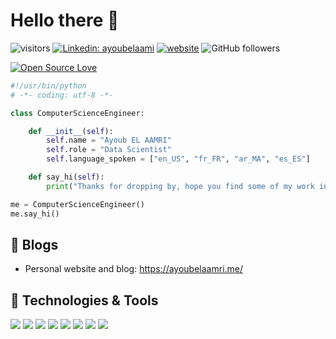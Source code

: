 
# Hello there 👋

<!-- [![Twitter Follow](https://img.shields.io/twitter/follow/misteranmol?label=Follow)](https://twitter.com/intent/follow?screen_name=misteranmol) -->
![visitors](https://visitor-badge.laobi.icu/badge?page_id=ayoubelaamri.ayoubelaamri)
[![Linkedin: ayoubelaami](https://img.shields.io/badge/-ayoubelaamri-blue?style=flat-square&logo=Linkedin&logoColor=white&link=https://www.linkedin.com/in/ayoubelaamri/)](https://www.linkedin.com/in/ayoubelaamri/)
[![website](https://img.shields.io/badge/Website-46a2f1.svg?&style=flat-square&logo=Google-Chrome&logoColor=white&link=https://ayoubelaamri.me/)](https://ayoubelaamri.me/)
![GitHub followers](https://img.shields.io/github/followers/ayoubelaamri?label=Follow&style=social)

[![Open Source Love](https://badges.frapsoft.com/os/v1/open-source.svg?v=102)](https://github.com/ellerbrock/open-source-badge/)


```python
#!/usr/bin/python
# -*- coding: utf-8 -*-

class ComputerScienceEngineer:

    def __init__(self):
        self.name = "Ayoub EL AAMRI"
        self.role = "Data Scientist"
        self.language_spoken = ["en_US", "fr_FR", "ar_MA", "es_ES"]

    def say_hi(self):
        print("Thanks for dropping by, hope you find some of my work interesting.")

me = ComputerScienceEngineer()
me.say_hi()
```

## 📝 Blogs

- Personal website and blog: https://ayoubelaamri.me/


## 🔧 Technologies & Tools

![](https://img.shields.io/badge/OS-Linux-informational?style=flat&logo=linux&logoColor=white&color=6aa6f8)
![](https://img.shields.io/badge/Editor-VS_Code-informational?style=flat&logo=visual-studio-code&logoColor=white&color=6aa6f8)
![](https://img.shields.io/badge/Code-Python-informational?style=flat&logo=python&logoColor=white&color=6aa6f8)
![](https://img.shields.io/badge/Code-JavaScript-informational?style=flat&logo=javascript&logoColor=white&color=6aa6f8)
![](https://img.shields.io/badge/Code-React-informational?style=flat&logo=react&logoColor=white&color=6aa6f8)
![](https://img.shields.io/badge/Shell-Bash-informational?style=flat&logo=gnu-bash&logoColor=white&color=6aa6f8)
![](https://img.shields.io/badge/Tools-PostgreSQL-informational?style=flat&logo=postgresql&logoColor=white&color=6aa6f8)
![](https://img.shields.io/badge/Tools-Docker-informational?style=flat&logo=docker&logoColor=white&color=6aa6f8)


<!-- ### A little more about me...  

```javascript
const anmol = {
    pronouns: "He" | "Him",
    code: ["Javascript", "Python", "Java", "C#", "PHP"],
    askMeAbout: ["web dev", "data analysis", "machine learning"],
    technologies: {
        backEnd: {
            js: ["node", "expressjs"],
            python: ["flask", "django"],
            java: ["spring"],
            php: ["lravel],
        },
        frontEnd: {
            js: ["reactjs", "vuejs"],
            css: ["Bootstrap"],
        },
        Desktop: {
            java: ["javaFx", "swing"],
        },
        devOps: ["AWS", "Docker🐳"],
        databases: ["mongodb", "MySql", "postgresql"],
        misc: ["Firebase", "Socket.IO", "selenium", "open-cv", "php", "SuiteApp"]
    },
    architecture: ["Serverless Architecture", "Progressive web applications", "Single page applications"],
    currentFocus: "Machine Learning",
    funFact: "There are two ways to write error-free programs; only the third one works"
};
```
 -->

